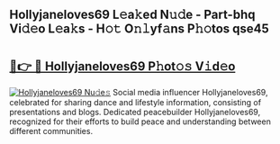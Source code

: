 ## Hollyjaneloves69 L𝚎a𝚔ed N𝚞𝚍e - Part-bhq Vi𝚍𝚎o L𝚎a𝚔s - H𝚘𝚝 O𝚗𝚕yf𝚊ns P𝚑𝚘tos qse45

# <h2><a href="http://kf5ub3p.oniu.top/?m=Hollyjaneloves69">🔗👉 🔴 Hollyjaneloves69 P𝚑ot𝚘𝚜 V𝚒d𝚎o</a></h2>

[![Hollyjaneloves69 Nu𝚍e𝚜](https://i.imgur.com/0qMVB7G.gif)](http://kf5ub3p.oniu.top/?m=Hollyjaneloves69)
Social media influencer Hollyjaneloves69, celebrated for sharing dance and lifestyle information, consisting of presentations and blogs. Dedicated peacebuilder Hollyjaneloves69, recognized for their efforts to build peace and understanding between different communities.  
